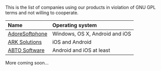 This is the list of companies using our products in violation of GNU GPL terms and not willing to cooperate.

| Name | Operating system |
|:-----|:-----------------|
| [AdoreSoftphone](http://www.adoresoftphone.com/) | Windows, OS X, Android and iOS |
| [ARK Solutions](http://www.ark-sol.com/) | iOS and Android  |
| [ABTO Software](http://www.abtosoftware.com/) | Android and iOS at least |

More coming soon...